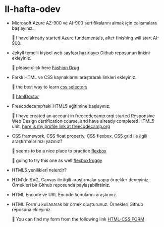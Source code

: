 # II-hafta-odev

- Microsoft Azure AZ-900 ve AI-900 sertifikalarını almak için çalışmalara başlayınız.

    :dart: I have already started [Azure fundamentals](https://docs.microsoft.com/en-us/learn/modules/intro-to-azure-fundamentals/what-is-cloud-computing), after finishing will start AI-900.

- Jekyll temelli kişisel web sayfası hazırlayıp Github reposunun linkini ekleyiniz.

    :dart: please click here [Fashion Drug](https://poghosyantatevik.github.io/my-portfolio-jekyll/)

- Farklı HTML ve CSS kaynaklarını araştırarak linkleri ekleyiniz.
  
  :dart: the best way to learn [css selectors](https://flukeout.github.io/)
  
  :dart: [htmlDoctor](http://html5doctor.com/)

- Freecodecamp'teki HTML5 eğitimine başlayınız.

  :dart: I have created an account in freecodecamp.orgi started Responsive Web Design certification course, and have already completed HTML5 unit, [here is my profile link at freecodecamp.org](https://www.freecodecamp.org/tatevik-poghosyan)

- CSS framework, CSS float property, CSS flexbox, CSS grid ile ilgili araştırmalarınızı yazınız?

  :dart: seems to be a nice place to practice [flexbox](http://www.flexboxdefense.com/)
  
  :dart: going to try this one as well [flexboxfroggy](https://flexboxfroggy.com/#tr)

- HTML5 yenilikleri nelerdir?

- HTM'de SVG, Canvas ile ilgili araştırmalar yapıp örnekler deneyiniz. Örnekleri bir Github reposunda paylaşabilirsiniz.

- HTML Encode ve URL Encode konularını araştırınız.
 
- HTML Form'u kullanarak bir örnek oluşturunuz. Örnekleri Github reposuna ekleyiniz. 

  :dart: You can find my form from the following link [HTML-CSS FORM](https://github.com/poghosyantatevik/HTML-FORM#html-form)
